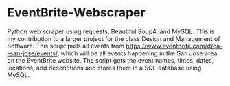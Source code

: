 # EventBrite-Webscraper
Python web scraper using requests, Beautiful Soup4, and MySQL.
This is my contribution to a larger project for the class Design and Management of Software.
This script pulls all events from https://www.eventbrite.com/d/ca--san-jose/events/, which will be all events happening in the San Jose area on the EventBrite website. The script gets the event names, times, dates, locations, and descriptions and stores them in a SQL database using MySQL. 
